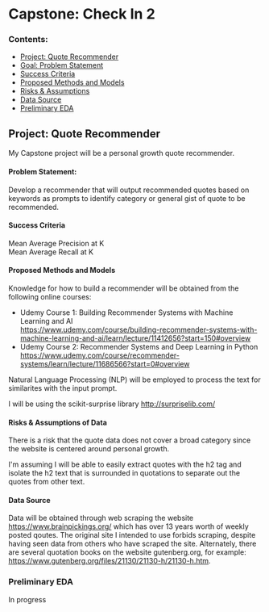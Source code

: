 # Capstone: Check In 2

### Contents:
- [Project: Quote Recommender](#Project)
- [Goal: Problem Statement](#Goal)
- [Success Criteria](#SuccessCriteria)
- [Proposed Methods and Models](#MethodsModels)
- [Risks & Assumptions](#RisksAssumptions)
- [Data Source](#DataSource)
- [Preliminary EDA](#PreliminaryEDA)

<a id=Project></a>
## Project: Quote Recommender
My Capstone project will be a personal growth quote recommender. 

<a id=Goal></a>
#### Problem Statement: 
Develop a recommender that will output recommended quotes based on keywords as prompts to identify category or general gist of quote to be recommended.

<a id=SuccessCriteria></a>
#### Success Criteria
Mean Average Precision at K <br>
Mean Average Recall at K 

<a id=MethodsModels></a>
#### Proposed Methods and Models
Knowledge for how to build a recommender will be obtained from the following online courses:
 - Udemy Course 1: Building Recommender Systems with Machine Learning and AI <br> https://www.udemy.com/course/building-recommender-systems-with-machine-learning-and-ai/learn/lecture/11412656?start=150#overview 
 - Udemy Course 2: Recommender Systems and Deep Learning in Python <br> https://www.udemy.com/course/recommender-systems/learn/lecture/11686566?start=0#overview

Natural Language Processing (NLP) will be employed to process the text for similarites with the input prompt.

I will be using the scikit-surprise library http://surpriselib.com/


<a id=RisksAssumptions></a>
#### Risks & Assumptions of Data
There is a risk that the quote data does not cover a broad category since the website is centered around personal growth.

I'm assuming I will be able to easily extract quotes with the h2 tag and isolate the h2 text that is surrounded in quotations to separate out the quotes from other text.

<a id=DataSource></a>
#### Data Source
Data will be obtained through web scraping the website https://www.brainpickings.org/ which has over 13 years worth of weekly posted qoutes. The original site I intended to use forbids scraping, despite having seen data from others who have scraped the site.  Alternately, there are several quotation books on the website gutenberg.org, for example: https://www.gutenberg.org/files/21130/21130-h/21130-h.htm.

<a id=PreliminaryEDA></a>
### Preliminary EDA
In progress










